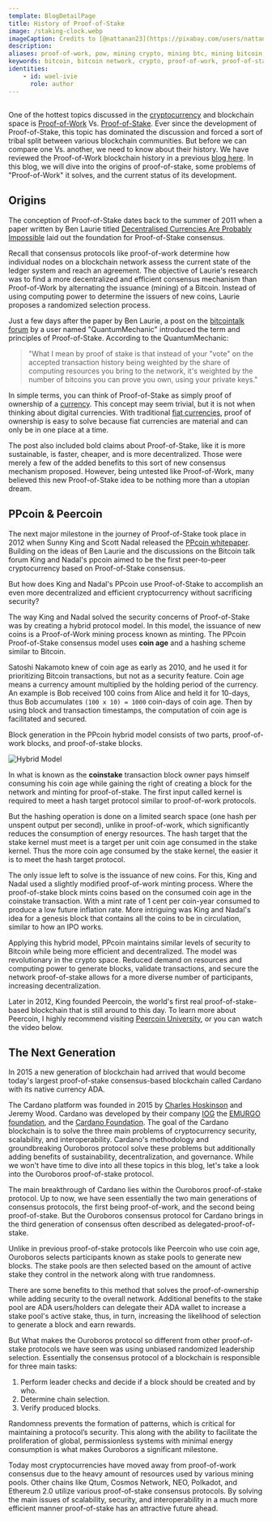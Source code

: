 ```yaml
---
template: BlogDetailPage
title: History of Proof-of-Stake
image: /staking-clock.webp
imageCaption: Credits to [@nattanan23](https://pixabay.com/users/nattanan23-6312362/) at Pixbay
description:
aliases: proof-of-work, pow, mining crypto, mining btc, mining bitcoin, bitcoin
keywords: bitcoin, bitcoin network, crypto, proof-of-work, proof-of-stake, cardano, sustainability
identities: 
    - id: wael-ivie
      role: author
---
```



##

One of the hottest topics discussed in the [cryptocurrency](/en/terms/cryptocurrency.md) and blockchain space is [Proof-of-Work](/en/terms/proof-of-work.md) Vs. [Proof-of-Stake](/en/terms/proof-of-stake.md). Ever since the development of Proof-of-Stake, this topic has dominated the discussion and forced a sort of tribal split between various blockchain communities. But before we can compare one Vs. another, we need to know about their history.  We have reviewed the Proof-of-Work blockchain history in a previous [blog here](/en/blogs/history-of-pow.md). In this blog, we will dive into the origins of proof-of-stake, some problems of "Proof-of-Work" it solves, and the current status of its development.

## Origins

The conception of Proof-of-Stake dates back to the summer of 2011 when a paper written by Ben Laurie titled [Decentralised Currencies Are Probably Impossible](https://github.com/armada-alliance/assets/raw/gh-pages/decentralised-currencies.pdf) laid out the foundation for Proof-of-Stake consensus.

Recall that consensus protocols like proof-of-work determine how individual nodes on a blockchain network assess the current state of the ledger system and reach an agreement. The objective of Laurie's research was to find a more decentralized and efficient consensus mechanism than Proof-of-Work by alternating the issuance (mining) of a Bitcoin. Instead of using computing power to determine the issuers of new coins, Laurie proposes a randomized selection process.

Just a few days after the paper by Ben Laurie, a post on the [bitcointalk forum](https://bitcointalk.org/index.php?topic=27787.0) by a user named "QuantumMechanic"  introduced the term and principles of Proof-of-Stake. According to the QuantumMechanic:

> "What I mean by proof of stake is that instead of your "vote" on the accepted transaction history being weighted by the share of computing resources you bring to the network, it's weighted by the number of bitcoins you can prove you own, using your private keys."

In simple terms, you can think of Proof-of-Stake as simply proof of ownership of a [currency](/en/terms/currency.md). This concept may seem trivial, but it is not when thinking about digital currencies. With traditional [fiat currencies](/en/terms/fiat.md), proof of ownership is easy to solve because fiat currencies are material and can only be in one place at a time.

The post also included bold claims about Proof-of-Stake, like it is more sustainable, is faster, cheaper, and is more decentralized. Those were merely a few of the added benefits to this sort of new consensus mechanism proposed. However, being untested like Proof-of-Work, many believed this new Proof-of-Stake idea to be nothing more than a utopian dream. 

## PPcoin & Peercoin

The next major milestone in the journey of Proof-of-Stake took place in 2012 when Sunny King and Scott Nadal released the [PPcoin whitepaper](https://decred.org/research/king2012.pdf). Building on the ideas of Ben Laurie and the discussions on the Bitcoin talk forum King and Nadal's ppcoin aimed to be the first peer-to-peer cryptocurrency based on Proof-of-Stake consensus. 

But how does King and Nadal's PPcoin use Proof-of-Stake to accomplish an even more decentralized and efficient cryptocurrency without sacrificing security?

The way King and Nadal solved the security concerns of Proof-of-Stake was by creating a hybrid protocol model. In this model, the issuance of new coins is a Proof-of-Work mining process known as minting. The PPcoin Proof-of-Stake consensus model uses **coin age** and a hashing scheme similar to Bitcoin.  

Satoshi Nakamoto knew of coin age as early as 2010, and he used it for prioritizing Bitcoin transactions, but not as a security feature. Coin age means a currency amount multiplied by the holding period of the currency. An example is Bob received 100 coins from Alice and held it for 10-days, thus Bob accumulates `(100 x 10) = 1000` coin-days of coin age. Then by using block and transaction timestamps, the computation of coin age is facilitated and secured.

Block generation in the PPcoin hybrid model consists of two parts, proof-of-work blocks, and proof-of-stake blocks. 

![Hybrid Model](https://github.com/armada-alliance/assets/raw/gh-pages/hybrid-pos-pow.png)

In what is known as the **coinstake** transaction block owner pays himself consuming his coin age while gaining the right of creating a block for the network and minting for proof-of-stake. The first input called kernel is required to meet a hash target protocol similar to proof-of-work protocols.

But the hashing operation is done on a limited search space (one hash per unspent output per second), unlike in proof-of-work, which significantly reduces the consumption of energy resources. The hash target that the stake kernel must meet is a target per unit coin age consumed in the stake kernel. Thus the more coin age consumed by the stake kernel, the easier it is to meet the hash target protocol. 

The only issue left to solve is the issuance of new coins. For this, King and Nadal used a slightly modified proof-of-work minting process. Where the proof-of-stake block mints coins based on the consumed coin age in the coinstake transaction. With a mint rate of 1 cent per coin-year consumed to produce a low future inflation rate. More intriguing was King and Nadal's idea for a genesis block that contains all the coins to be in circulation, similar to how an IPO works.

Applying this hybrid model, PPcoin maintains similar levels of security to Bitcoin while being more efficient and decentralized. The model was revolutionary in the crypto space. Reduced demand on resources and computing power to generate blocks, validate transactions, and secure the network proof-of-stake allows for a more diverse number of participants, increasing decentralization. 

Later in 2012, King founded Peercoin, the world's first real proof-of-stake-based blockchain that is still around to this day. To learn more about Peercoin, I highly recommend visiting [Peercoin University](https://university.peercoin.net/), or you can watch the video below.

<YoutubeVideo url="https://youtu.be/x8KAsime9EI" description="peercoin intro"/>

## The Next Generation

In 2015 a new generation of blockchain had arrived that would become today's largest proof-of-stake consensus-based blockchain called Cardano with its native currency ADA. 

The Cardano platform was founded in 2015 by [Charles Hoskinson](/en/identities/charles-hoskinson.md) and Jeremy Wood. Cardano was developed by their company [IOG](/en/identities/iog.md) the [EMURGO foundation](/en/identities/emurgo.md), and the [Cardano Foundation](/en/identities/cardano-foundation.md). The goal of the Cardano blockchain is to solve the three main problems of cryptocurrency security, scalability, and interoperability. Cardano's methodology and groundbreaking Ouroboros protocol solve these problems but additionally adding benefits of sustainability, decentralization, and governance. While we won't have time to dive into all these topics in this blog, let's take a look into the Ouroboros proof-of-stake protocol. 

The main breakthrough of Cardano lies within the Ouroboros proof-of-stake protocol. Up to now, we have seen essentially the two main generations of consensus protocols, the first being proof-of-work, and the second being proof-of-stake. But the Ouroboros consensus protocol for Cardano brings in the third generation of consensus often described as delegated-proof-of-stake. 

Unlike in previous proof-of-stake protocols like Peercoin who use coin age, Ouroboros selects participants known as stake pools to generate new blocks. The stake pools are then selected based on the amount of active stake they control in the network along with true randomness. 

There are some benefits to this method that solves the proof-of-ownership while adding security to the overall network.  Additional benefits to the stake pool are ADA users/holders can delegate their ADA wallet to increase a stake pool's active stake, thus, in turn, increasing the likelihood of selection to generate a block and earn rewards.  

But What makes the Ouroboros protocol so different from other proof-of-stake protocols we have seen was using unbiased randomized leadership selection. Essentially the consensus protocol of a blockchain is responsible for three main tasks:

1. Perform leader checks and decide if a block should be created and by who.
2. Determine chain selection.
3. Verify produced blocks.

Randomness prevents the formation of patterns, which is critical for maintaining a protocol’s security. This along with the ability to facilitate the proliferation of global, permissionless systems with minimal energy consumption is what makes Ouroboros a significant milestone.

<YoutubeVideo url="https://youtu.be/Do8rHvr65ZA" description="Cardano Simply Explained"/>

Today most cryptocurrencies have moved away from proof-of-work consensus due to the heavy amount of resources used by various mining pools. Other chains like Qtum, Cosmos Network, NEO, Polkadot, and Ethereum 2.0 utilize various proof-of-stake consensus protocols. By solving the main issues of scalability, security, and interoperability in a much more efficient manner proof-of-stake has an attractive future ahead.